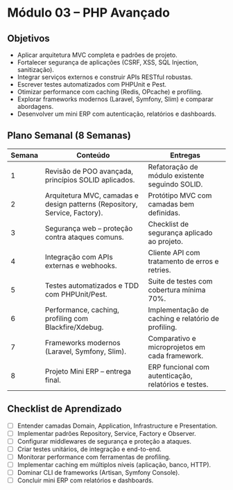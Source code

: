 # Módulo 03 – PHP Avançado

## Objetivos
- Aplicar arquitetura MVC completa e padrões de projeto.
- Fortalecer segurança de aplicações (CSRF, XSS, SQL Injection, sanitização).
- Integrar serviços externos e construir APIs RESTful robustas.
- Escrever testes automatizados com PHPUnit e Pest.
- Otimizar performance com caching (Redis, OPcache) e profiling.
- Explorar frameworks modernos (Laravel, Symfony, Slim) e comparar abordagens.
- Desenvolver um mini ERP com autenticação, relatórios e dashboards.

## Plano Semanal (8 Semanas)

| Semana | Conteúdo | Entregas |
| ------ | -------- | -------- |
| 1 | Revisão de POO avançada, princípios SOLID aplicados. | Refatoração de módulo existente seguindo SOLID. |
| 2 | Arquitetura MVC, camadas e design patterns (Repository, Service, Factory). | Protótipo MVC com camadas bem definidas. |
| 3 | Segurança web – proteção contra ataques comuns. | Checklist de segurança aplicado ao projeto. |
| 4 | Integração com APIs externas e webhooks. | Cliente API com tratamento de erros e retries. |
| 5 | Testes automatizados e TDD com PHPUnit/Pest. | Suite de testes com cobertura mínima 70%. |
| 6 | Performance, caching, profiling com Blackfire/Xdebug. | Implementação de caching e relatório de profiling. |
| 7 | Frameworks modernos (Laravel, Symfony, Slim). | Comparativo e microprojetos em cada framework. |
| 8 | Projeto Mini ERP – entrega final. | ERP funcional com autenticação, relatórios e testes. |

## Checklist de Aprendizado
- [ ] Entender camadas Domain, Application, Infrastructure e Presentation.
- [ ] Implementar padrões Repository, Service, Factory e Observer.
- [ ] Configurar middlewares de segurança e proteção a ataques.
- [ ] Criar testes unitários, de integração e end-to-end.
- [ ] Monitorar performance com ferramentas de profiling.
- [ ] Implementar caching em múltiplos níveis (aplicação, banco, HTTP).
- [ ] Dominar CLI de frameworks (Artisan, Symfony Console).
- [ ] Concluir mini ERP com relatórios e dashboards.
